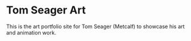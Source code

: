# Tom Seager Art

This is the art portfolio site for Tom Seager (Metcalf) to showcase his art and animation work.
